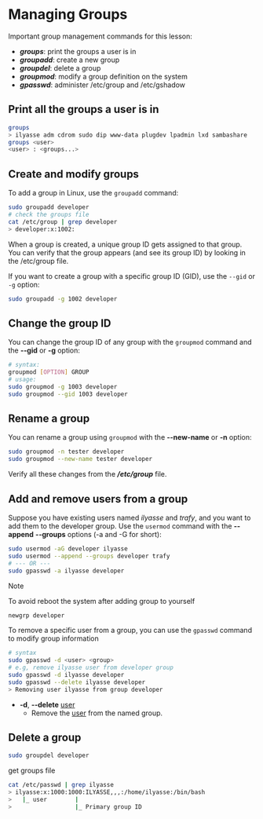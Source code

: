 # Managing Groups

Important group management commands for this lesson:

* **_groups_**: print the groups a user is in
* **_groupadd_**: create a new group
* **_groupdel_**: delete a group
* **_groupmod_**: modify a group definition on the system
* **_gpasswd_**: administer /etc/group and /etc/gshadow

## Print all the groups a user is in

```bash
groups
> ilyasse adm cdrom sudo dip www-data plugdev lpadmin lxd sambashare
groups <user>
<user> : <groups...>
```

## Create and modify groups

To add a group in Linux, use the `groupadd` command:

```bash
sudo groupadd developer
# check the groups file
cat /etc/group | grep developer
> developer:x:1002:
```

When a group is created, a unique group ID gets assigned to that group. You can verify that the group appears (and see its group ID) by looking in the /etc/group file.

If you want to create a group with a specific group ID (GID), use the `--gid` or `-g` option:

```bash
sudo groupadd -g 1002 developer
```

## Change the group ID

You can change the group ID of any group with the `groupmod` command and the **--gid** or **-g** option:

```bash
# syntax:
groupmod [OPTION] GROUP
# usage:
sudo groupmod -g 1003 developer
sudo groupmod --gid 1003 developer
```

## Rename a group

You can rename a group using `groupmod` with the **--new-name** or **-n** option:

```bash
sudo groupmod -n tester developer
sudo groupmod --new-name tester developer
```

Verify all these changes from the **_/etc/group_** file.

## Add and remove users from a group

Suppose you have existing users named _ilyasse_ and _trafy_, and you want to add them to the developer group. Use the `usermod` command with the **--append** **--groups** options (-a and -G for short):

```bash
sudo usermod -aG developer ilyasse
sudo usermod --append --groups developer trafy
# --- OR ---
sudo gpasswd -a ilyasse developer
```
> [!NOTE]  
> To avoid reboot the system after adding group to yourself
> ```bash
> newgrp developer
> ```

To remove a specific user from a group, you can use the `gpasswd` command to modify group information

```bash
# syntax
sudo gpasswd -d <user> <group>
# e.g, remove ilyasse user from developer group
sudo gpasswd -d ilyasse developer
sudo gpasswd --delete ilyasse developer
> Removing user ilyasse from group developer
```

* **-d**, **--delete** <u>user</u>   
    * Remove the <u>user</u> from the named group.

## Delete a group

```bash
sudo groupdel developer
```

get groups file

```bash
cat /etc/passwd | grep ilyasse
> ilyasse:x:1000:1000:ILYASSE,,,:/home/ilyasse:/bin/bash
>   |_ user        |
>                  |_ Primary group ID
```
